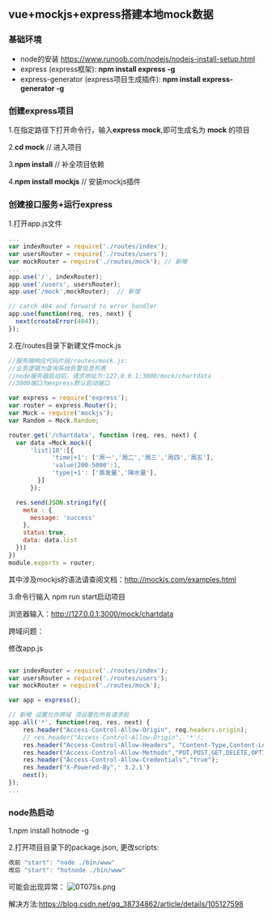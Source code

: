 ## vue+mockjs+express搭建本地mock数据

### 基础环境

- node的安装 https://www.runoob.com/nodejs/nodejs-install-setup.html
- express (express框架): **npm install express -g**
- express-generator (express项目生成插件): **npm install express-generator -g**



### 创建express项目

1.在指定路径下打开命令行，输入**express mock**,即可生成名为 **mock** 的项目

2.**cd mock**       // 进入项目

3.**npm install**  // 补全项目依赖

4.**npm install mockjs**  // 安装mockjs插件



### 创建接口服务+运行express

1.打开app.js文件

```javascript
...
var indexRouter = require('./routes/index');
var usersRouter = require('./routes/users');
var mockRouter = require('./routes/mock'); // 新增
...
app.use('/', indexRouter);
app.use('/users', usersRouter);
app.use('/mock',mockRouter);  // 新增

// catch 404 and forward to error handler
app.use(function(req, res, next) {
  next(createError(404));
});
```



2.在/routes目录下新建文件mock.js

```javascript
//服务端响应代码片段/routes/mock.js:
//业务逻辑为查询系统告警信息列表
//node服务器启动后，请求地址为:127.0.0.1:3000/mock/chartdata
//3000端口为express默认启动端口

var express = require('express');
var router = express.Router();
var Mock = require('mockjs');
var Random = Mock.Random;

router.get('/chartdata', function (req, res, next) {
  var data =Mock.mock({
      'list|10':[{
            'time|+1': ['周一','周二','周三','周四','周五'],
            'value|200-5000':1,
            'type|+1': ['蒸发量','降水量'],
        }] 
      });

  res.send(JSON.stringify({
    meta : {
      message: 'success'
    },
    status:true,
    data: data.list
  }))
})
module.exports = router;
```

其中涉及mockjs的语法请查阅文档：http://mockjs.com/examples.html



3.命令行输入 npm run start启动项目

浏览器输入：http://127.0.0.1:3000/mock/chartdata



跨域问题：

修改app.js

```javascript

var indexRouter = require('./routes/index');
var usersRouter = require('./routes/users');
var mockRouter = require('./routes/mock');

var app = express();

// 新增 设置允许跨域 须设置在所有请求前
app.all('*', function(req, res, next) { 
    res.header("Access-Control-Allow-Origin", req.headers.origin);
    // res.header("Access-Control-Allow-Origin", '*');
    res.header("Access-Control-Allow-Headers", "Content-Type,Content-Length, Authorization, Accept,X-Requested-With");
    res.header("Access-Control-Allow-Methods","PUT,POST,GET,DELETE,OPTIONS");
    res.header("Access-Control-Allow-Credentials","true");
    res.header("X-Powered-By",' 3.2.1')
    next();
});
...
```



### node热启动

1.npm install hotnode -g 

2.打开项目目录下的package.json, 更改scripts:

```javascript
改前 "start": "node ./bin/www"
改后 "start": "hotnode ./bin/www"
```

可能会出现异常：
![0T07Ss.png](https://s1.ax1x.com/2020/10/15/0T07Ss.png)

解决方法:https://blog.csdn.net/qq_38734862/article/details/105127598


